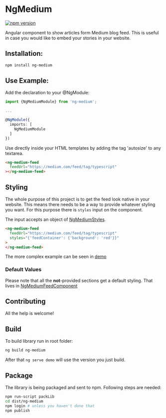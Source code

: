 # NgMedium

[![npm version](https://badge.fury.io/js/ng-medium.svg)](https://badge.fury.io/js/ng-medium)

Angular component to show articles form Medium blog feed. This is useful in case you would like to embed your stories in your website.

## Installation:

```bash
npm install ng-medium
```

## Use Example:

Add the declaration to your @NgModule:

```typescript
import {NgMediumModule} from 'ng-medium';

...

@NgModule({
  imports: [
    NgMediumModule
  ]
})
```

Use directly inside your HTML templates by adding the tag 'autosize' to any textarea.

```html
<ng-medium-feed
  feedUrl="https://medium.com/feed/tag/typescript"
></ng-medium-feed>
```

## Styling

The whole purpose of this project is to get the feed look native in your website. This means there needs to be a way to provide whatever styling you want. For this purpose there is `styles` input on the component.

The input accepts an object of [NgMediumStyles](https://github.com/pschoffer/ng-medium/blob/master/projects/ng-medium/src/lib/models/styles.ts).

```html
<ng-medium-feed
  feedUrl="https://medium.com/feed/tag/typescript"
  styles="{'feedContainer': {'background': 'red'}}"
>
</ng-medium-feed>
```

The more complex example can be seen in [demo](https://github.com/pschoffer/ng-medium/blob/f75cfe38e2dbee3aba969ae1b5141b4f25d1c07a/projects/demo/src/app/app.component.ts#L13)

### Default Values

Please note that all the **not**-provided sections get a default styling. That lives in [NgMediumFeedComponent](https://github.com/pschoffer/ng-medium/blob/f75cfe38e2dbee3aba969ae1b5141b4f25d1c07a/projects/ng-medium/src/lib/components/ng-medium-feed.component.ts#L42)

## Contributing

All the help is welcome!

## Build

To build library run in root folder:

```bash
ng build ng-medium
```

After that `ng serve demo` will use the version you just build.

## Package

The library is being packaged and sent to npm. Following steps are needed:

```bash
npm run-script packLib
cd dist/ng-medium
npm login # unless you haven't done that
npm publish
```
